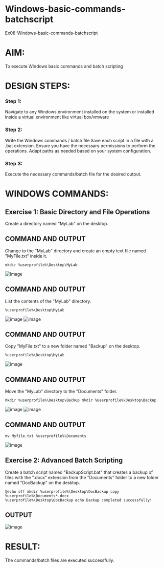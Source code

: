 # Windows-basic-commands-batchscript
Ex08-Windows-basic-commands-batchscript

# AIM:
To execute Windows basic commands and batch scripting

# DESIGN STEPS:

### Step 1:

Navigate to any Windows environment installed on the system or installed inside a virtual environment like virtual box/vmware 

### Step 2:

Write the Windows commands / batch file
Save each script in a file with a .bat extension.
Ensure you have the necessary permissions to perform the operations.
Adapt paths as needed based on your system configuration.
### Step 3:

Execute the necessary commands/batch file for the desired output. 

# WINDOWS COMMANDS:
## Exercise 1: Basic Directory and File Operations
Create a directory named "MyLab" on the desktop.

## COMMAND AND OUTPUT
Change to the "MyLab" directory and create an empty text file named "MyFile.txt" inside it.
```
mkdir %userprofile%\Desktop\MyLab
```

![image](https://github.com/VincyJovitha01/Windows-basic-commands-batchscript/assets/147121113/c8a70dc1-96ba-43b6-9a3a-8503840b0dd1)


## COMMAND AND OUTPUT

List the contents of the "MyLab" directory.
```
%userprofile%\Desktop\MyLab
```
![image](https://github.com/VincyJovitha01/Windows-basic-commands-batchscript/assets/147121113/291e219e-6d40-40b2-b12e-749792c0b0d7)
![image](https://github.com/VincyJovitha01/Windows-basic-commands-batchscript/assets/147121113/48017ea2-c3fd-4ea9-8488-d61277ae3d6f)


## COMMAND AND OUTPUT

Copy "MyFile.txt" to a new folder named "Backup" on the desktop.

```
%userprofile%\Desktop\MyLab
```
![image](https://github.com/VincyJovitha01/Windows-basic-commands-batchscript/assets/147121113/1d817e44-e22d-48bf-a506-e266f7b10c24)


## COMMAND AND OUTPUT

Move the "MyLab" directory to the "Documents" folder.
```
mkdir %userprofile%\Desktop\Backup mkdir %userprofile%\Desktop\Backup
```
![image](https://github.com/VincyJovitha01/Windows-basic-commands-batchscript/assets/147121113/80e7f597-0db8-495b-b45e-bc5d0cebaa0b)
![image](https://github.com/VincyJovitha01/Windows-basic-commands-batchscript/assets/147121113/ce49bb23-236c-4b12-9849-f1e0d382641d)

## COMMAND AND OUTPUT
```
mv Myfile.txt %userprofile%\Documents
```
![image](https://github.com/VincyJovitha01/Windows-basic-commands-batchscript/assets/147121113/1d396700-d029-4c85-888a-d50a41b92780)

## Exercise 2: Advanced Batch Scripting
Create a batch script named "BackupScript.bat" that creates a backup of files with the ".docx" extension from the "Documents" folder to a new folder named "DocBackup" on the desktop.

```
@echo off mkdir %userprofile%\Desktop\DocBackup copy %userprofile%\Documents*.docx
%userprofile%\Desktop\DocBackup echo Backup completed successfully!
```

## OUTPUT
![image](https://github.com/VincyJovitha01/Windows-basic-commands-batchscript/assets/147121113/12f35e92-fa8c-46e1-8ea3-7b14a1a1969e)

# RESULT:
The commands/batch files are executed successfully.


